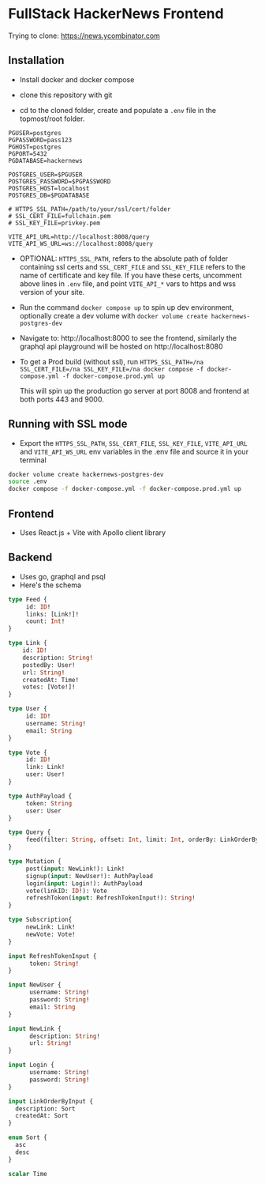 # FullStack HackerNews Frontend

Trying to clone: https://news.ycombinator.com

## Installation

- Install docker and docker compose

- clone this repository with git

- cd to the cloned folder, create and populate a `.env` file in the topmost/root folder.

```shell
PGUSER=postgres
PGPASSWORD=pass123
PGHOST=postgres
PGPORT=5432
PGDATABASE=hackernews

POSTGRES_USER=$PGUSER
POSTGRES_PASSWORD=$PGPASSWORD
POSTGRES_HOST=localhost
POSTGRES_DB=$PGDATABASE

# HTTPS_SSL_PATH=/path/to/your/ssl/cert/folder
# SSL_CERT_FILE=fullchain.pem
# SSL_KEY_FILE=privkey.pem

VITE_API_URL=http://localhost:8008/query
VITE_API_WS_URL=ws://localhost:8008/query
```

- OPTIONAL: `HTTPS_SSL_PATH`, refers to the absolute path of folder containing ssl certs and `SSL_CERT_FILE` and `SSL_KEY_FILE` refers to the name of certificate and key file.
 If you have these certs, uncomment above lines in `.env` file, and point `VITE_API_*` vars to https and wss version of your site.

- Run the command `docker compose up` to spin up dev environment, optionally create a dev volume with `docker volume create hackernews-postgres-dev`

- Navigate to: http://localhost:8000 to see the frontend, similarly the graphql api playground will be hosted on http://localhost:8080

- To get a Prod build (without ssl), run
 `HTTPS_SSL_PATH=/na SSL_CERT_FILE=/na SSL_KEY_FILE=/na docker compose -f docker-compose.yml -f docker-compose.prod.yml up`

  This will spin up the production go server at port 8008 and frontend at both ports 443 and 9000.

## Running with SSL mode

- Export the `HTTPS_SSL_PATH`, `SSL_CERT_FILE`, `SSL_KEY_FILE`, `VITE_API_URL` and `VITE_API_WS_URL` env variables in the .env file and source it in your terminal

```sh
docker volume create hackernews-postgres-dev
source .env
docker compose -f docker-compose.yml -f docker-compose.prod.yml up
```

## Frontend
- Uses React.js + Vite with Apollo client library

## Backend
- Uses go, graphql and psql
- Here's the schema

```graphql
type Feed {
     id: ID!
     links: [Link!]!
     count: Int!
}

type Link {
    id: ID!
    description: String!
    postedBy: User!
    url: String!
    createdAt: Time!
    votes: [Vote!]!
}

type User {
     id: ID!
     username: String!
     email: String
}

type Vote {
     id: ID!
     link: Link!
     user: User!
}

type AuthPayload {
     token: String
     user: User
}

type Query {
     feed(filter: String, offset: Int, limit: Int, orderBy: LinkOrderByInput): Feed!
}

type Mutation {
     post(input: NewLink!): Link!
     signup(input: NewUser!): AuthPayload
     login(input: Login!): AuthPayload
     vote(linkID: ID!): Vote
     refreshToken(input: RefreshTokenInput!): String!
}

type Subscription{
     newLink: Link!
     newVote: Vote!
}

input RefreshTokenInput {
      token: String!
}

input NewUser {
      username: String!
      password: String!
      email: String
}

input NewLink {
      description: String!
      url: String!
}

input Login {
      username: String!
      password: String!
}

input LinkOrderByInput {
  description: Sort
  createdAt: Sort
}

enum Sort {
  asc
  desc
}

scalar Time
```
